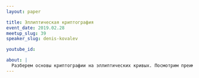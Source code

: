 ```yaml
---
layout: paper

title: Эллиптическая криптография
event_date: 2019.02.28
meetup_slug: 39
speaker_slug: denis-kovalev

youtube_id: 

about: |
  Разберем основы криптографии на эллиптических кривых. Посмотрим преимущества перед аналогами.
---
```

